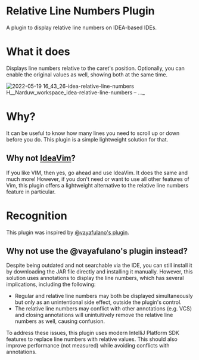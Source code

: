 # Relative Line Numbers Plugin

A plugin to display relative line numbers on IDEA-based IDEs.

# What it does

Displays line numbers relative to the caret's position. Optionally, you can
enable the original values as well, showing both at the same time.

![2022-05-19 16_43_26-idea-relative-line-numbers  H__Narduw_workspace_idea-relative-line-numbers – …_](https://user-images.githubusercontent.com/16376552/169325070-b6c6db64-3aea-4116-906f-59fd6d80fbc3.png)

# Why?

It can be useful to know how many lines you need to scroll up or down before you do. 
This plugin is a simple lightweight solution for that.

## Why not [IdeaVim](https://github.com/JetBrains/ideavim)?

If you like VIM, then yes, go ahead and use IdeaVim. It does the same and much
more!
However, if you don't need or want to use all other features of Vim,
this plugin offers a lightweight alternative 
to the relative line numbers feature in particular.

# Recognition

This plugin was inspired
by [@vayafulano's plugin](https://plugins.jetbrains.com/plugin/7414-relative-line-numbers).

## Why not use the @vayafulano's plugin instead?

Despite being outdated and not searchable via the IDE, you can still install it
by downloading the JAR file directly and installing it manually. However,
this solution uses annotations to display the line numbers, which has several
implications, including the following:

* Regular and relative line numbers may both be displayed simultaneously 
  but only as an unintentional side effect, outside the plugin's control.
* The relative line numbers may conflict with other annotations (e.g. VCS) and
  closing annotations will unintuitively remove the relative line numbers as
  well, causing confusion.

To address these issues, this plugin uses modern IntelliJ Platform SDK features
to replace line numbers with relative values. This should also improve performance
(not measured) while avoiding conflicts with annotations.
